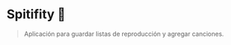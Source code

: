  # Spitifity   :musical_note:

> Aplicación para guardar listas de reproducción y agregar canciones. 
